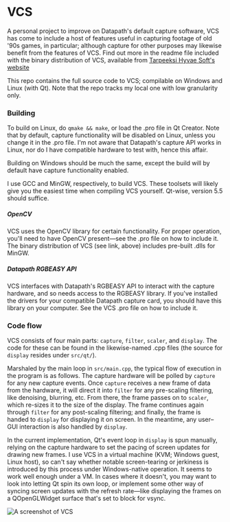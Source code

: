 # VCS
A personal project to improve on Datapath's default capture software, VCS has come to include a host of features useful in capturing footage of old '90s games, in particular; although capture for other purposes may likewise benefit from the features of VCS. Find out more in the readme file included with the binary distribution of VCS, available from [Tarpeeksi Hyvae Soft's website](http://tarpeeksihyvaesoft.com/soft)

This repo contains the full source code to VCS; compilable on Windows and Linux (with Qt). Note that the repo tracks my local one with low granularity only.

### Building
To build on Linux, do ```qmake && make```, or load the .pro file in Qt Creator. Note that by default, capture functionality will be disabled on Linux, unless you change it in the .pro file. I'm not aware that Datapath's capture API works in Linux, nor do I have compatible hardware to test with, hence this affair.

Building on Windows should be much the same, except the build will by default have capture functionality enabled.

I use GCC and MinGW, respectively, to build VCS. These toolsets will likely give you the easiest time when compiling VCS yourself. Qt-wise, version 5.5 should suffice.

##### OpenCV
VCS uses the OpenCV library for certain functionality. For proper operation, you'll need to have OpenCV present&mdash;see the .pro file on how to include it. The binary distribution of VCS (see link, above) includes pre-built .dlls for MinGW.

##### Datapath RGBEASY API
VCS interfaces with Datapath's RGBEASY API to interact with the capture hardware, and so needs access to the RGBEASY library. If you've installed the drivers for your compatible Datapath capture card, you should have this library on your computer. See the VCS .pro file on how to include it.

### Code flow
VCS consists of four main parts: ```capture```, ```filter```, ```scaler```, and ```display```. The code for these can be found in the likewise-named .cpp files (the source for ```display``` resides under ```src/qt/```).

Marshaled by the main loop in ```src/main.cpp```, the typical flow of execution in the program is as follows. The capture hardware will be polled by ```capture``` for any new capture events. Once ```capture``` receives a new frame of data from the hardware, it will direct it into ```filter``` for any pre-scaling filtering, like denoising, blurring, etc. From there, the frame passes on to ```scaler```, which re-sizes it to the size of the display. The frame continues again through ```filter``` for any post-scaling filtering; and finally, the frame is handed to ```display``` for displaying it on screen. In the meantime, any user&ndash;GUI interaction is also handled by ```display```.

In the current implementation, Qt's event loop in ```display``` is spun manually, relying on the capture hardware to set the pacing of screen updates for drawing new frames. I use VCS in a virtual machine (KVM; Windows guest, Linux host), so can't say whether notable screen-tearing or jerkiness is introduced by this process under Windows-native operation. It seems to work well enough under a VM. In cases where it doesn't, you may want to look into letting Qt spin its own loop, or implement some other way of syncing screen updates with the refresh rate&mdash;like displaying the frames on a QOpenGLWidget surface that's set to block for vsync.

![A screenshot of VCS](http://tarpeeksihyvaesoft.com/soft/img/vcs2.png)
